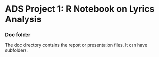 # ADS Project 1:  R Notebook on Lyrics Analysis

### Doc folder

The doc directory contains the report or presentation files. It can have subfolders.   
